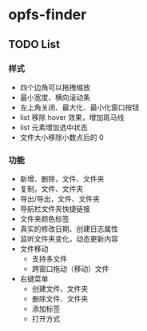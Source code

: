 # opfs-finder

## TODO List

### 样式

- 四个边角可以拖拽缩放
- 最小宽度、横向滚动条
- 左上角关闭、最大化、最小化窗口按钮
- list 移除 hover 效果，增加斑马线
- list 元素增加选中状态
- 文件大小移除小数点后的 0

### 功能

- 新增、删除，文件、文件夹
- 复制，文件、文件夹
- 导出/导出，文件、文件夹
- 导航栏文件夹快捷链接
- 文件夹颜色标签
- 真实的修改日期、创建日志属性
- 监听文件夹变化，动态更新内容
- 文件移动
  - 支持多文件
  - 跨窗口拖动（移动）文件
- 右键菜单
  - 创建文件、文件夹
  - 删除文件、文件夹
  - 添加标签
  - 打开方式
